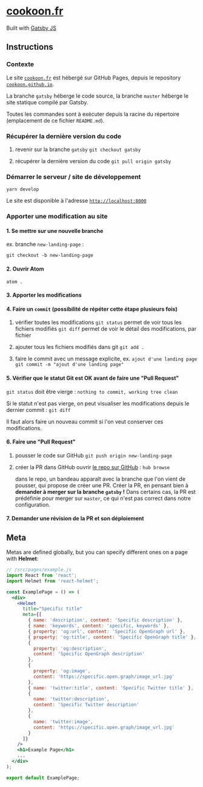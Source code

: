 # [cookoon.fr](https://cookoon.fr/)

Built with [Gatsby JS](https://www.gatsbyjs.org/)

## Instructions

### Contexte

Le site [`cookoon.fr`](https://cookoon.fr/) est hébergé sur GitHub Pages, depuis le repository [`cookoon.github.io`](https://github.com/Cookoon/cookoon.github.io).

La branche `gatsby` héberge le code source, la branche `master` héberge le site statique compilé par Gatsby.

Toutes les commandes sont à exécuter depuis la racine du répertoire (emplacement de ce fichier `README.md`).

### Récupérer la dernière version du code

1.  revenir sur la branche `gatsby`
    `git checkout gatsby`

2.  récupérer la dernière version du code
    `git pull origin gatsby`

### Démarrer le serveur / site de développement

`yarn develop`

Le site est disponible à l'adresse [`http://localhost:8000`](http://localhost:8000)

### Apporter une modification au site

#### 1. Se mettre sur une nouvelle branche

ex. branche `new-landing-page` :

`git checkout -b new-landing-page`

#### 2. Ouvrir Atom

`atom .`

#### 3. Apporter les modifications

#### 4. Faire un `commit` (possibilité de répéter cette étape plusieurs fois)

1.  vérifier toutes les modifications
    `git status` permet de voir tous les fichiers modifiés
    `git diff` permet de voir le détail des modifications, par fichier

2.  ajouter tous les fichiers modifiés dans git
    `git add .`

3.  faire le commit avec un message explicite, ex. `ajout d'une landing page`
    `git commit -m "ajout d'une landing page"`

#### 5. Vérifier que le statut Git est OK avant de faire une "Pull Request"

`git status` doit être vierge : `nothing to commit, working tree clean`

Si le statut n'est pas vierge, on peut visualiser les modifications depuis le dernier commit :
`git diff`

Il faut alors faire un nouveau commit si l'on veut conserver ces modifications.

#### 6. Faire une "Pull Request"

1.  pousser le code sur GitHub
    `git push origin new-landing-page`

2.  créer la PR dans GitHub
    ouvrir [le repo sur GitHub](https://github.com/Cookoon/cookoon.github.io) :
    `hub browse`

    dans le repo, un bandeau apparaît avec la branche que l'on vient de pousser, qui propose de créer une PR. Créer la PR, en pensant bien à **demander à merger sur la branche `gatsby` !** Dans certains cas, la PR est prédéfinie pour merger sur `master`, ce qui n'est pas correct dans notre configuration.

#### 7. Demander une révision de la PR et son déploiement

## Meta

Metas are defined globally, but you can specify different ones on a page with **Helmet**:

```jsx
// /src/pages/example.js
import React from 'react';
import Helmet from 'react-helmet';

const ExamplePage = () => (
  <div>
    <Helmet
      title="Specific title"
      meta={[
        { name: 'description', content: 'Specific description' },
        { name: 'keywords', content: 'specific, keywords' },
        { property: 'og:url', content: 'Specific OpenGraph url' },
        { property: 'og:title', content: 'Specific OpenGraph title' },
        {
          property: 'og:description',
          content: 'Specific OpenGraph description'
        },
        {
          property: 'og:image',
          content: 'https://specific.open.graph/image_url.jpg'
        },
        { name: 'twitter:title', content: 'Specific Twitter title' },
        {
          name: 'twitter:description',
          content: 'Specific Twitter description'
        },
        {
          name: 'twitter:image',
          content: 'https://specific.open.graph/image_url.jpg'
        }
      ]}
    />
    <h1>Example Page</h1>
    ...
  </div>
);

export default ExamplePage;
```

